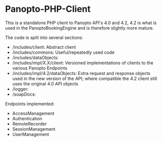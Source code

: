 Panopto-PHP-Client
==================

This is a standalone PHP client to Panopto API's 4.0 and 4.2, 4.2 is what is used in the PanoptoBookingEngine and is therefore slightly more mature.

The code is split into several sections:

* /includes/client: Abstract client
* /includes/commons: Useful/repeatedly used code
* /includes/dataObjects: 
* /includes/impl/X.X/client: Versioned implementations of clients to the various Panopto Endpoints
* /includes/impl/4.2/dataObjects: Extra request and response objects used in the new version of the API; where compatible the 4.2 client still uses the original 4.0 API objects
* /logger:
* /soapDocs:

Endpoints implemented:

* AccessManagement
* Authentication
* RemoteRecorder
* SessionManagement
* UserManagement
